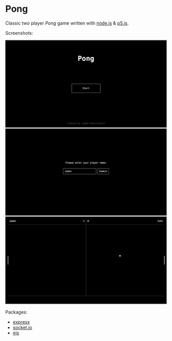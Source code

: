 # Pong

Classic two player *Pong* game written with [node.js](http://nodejs.org) & [p5.js](http://p5js.org).

Screenshots:

![](screenshots/01.png)
![](screenshots/02.png)
![](screenshots/03.png)

Packages:

- [express](http://expressjs.com)
- [socket.io](http://socket.io)
- [ejs](http://www.embeddedjs.com)
